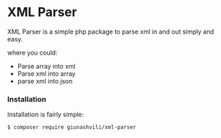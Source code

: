 # XML Parser

XML Parser is a simple php package to parse xml in and out simply and easy.

where you could:
- Parse array into xml
- Parse xml into array
- parse xml into json

### Installation

Installation is fairly simple:

```sh
$ composer require giunashvili/xml-parser
```

